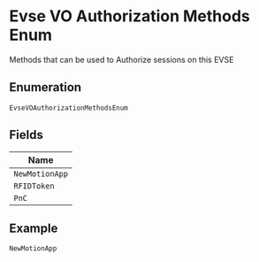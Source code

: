 
# Evse VO Authorization Methods Enum

Methods that can be used to Authorize sessions on this EVSE

## Enumeration

`EvseVOAuthorizationMethodsEnum`

## Fields

| Name |
|  --- |
| `NewMotionApp` |
| `RFIDToken` |
| `PnC` |

## Example

```
NewMotionApp
```

